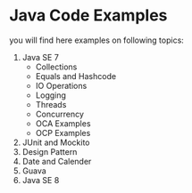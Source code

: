Java Code Examples
==================

you will find here examples on following topics:  
1. Java SE 7  
    - Collections  
    - Equals and Hashcode  
    - IO Operations  
    - Logging  
    - Threads  
    - Concurrency  
    - OCA Examples  
    - OCP Examples  
2. JUnit and Mockito  
3. Design Pattern  
4. Date and Calender  
5. Guava  
6. Java SE 8  
